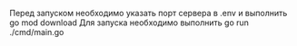 Перед запуском необходимо указать порт сервера в .env и выполнить go mod download 
Для запуска необходимо выполнить go run ./cmd/main.go
